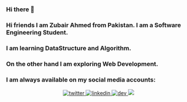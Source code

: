 ### Hi there 👋
### Hi friends I am Zubair Ahmed from Pakistan. I am a Software Engineering Student.
### I am learning DataStructure and Algorithm.
### On the other hand I am exploring Web Development.
### I am always available on my social media accounts:
<div align="center">
<a href="https://twitter.com/Zubair24140407" target="_blank">
<img src=https://img.shields.io/badge/twitter-%2300acee.svg?&style=for-the-badge&logo=twitter&logoColor=white alt=twitter />
</a>
<a href="https://www.linkedin.com/in/zubair-ahmed-khushk-1092471a6" target="_blank">
<img src=https://img.shields.io/badge/linkedin-%231E77B5.svg?&style=for-the-badge&logo=linkedin&logoColor=white alt=linkedin  />
</a>  
  <a href="https://dev.to/zubair12/">
   <img src=https://img.shields.io/badge/dev-%2324292e.svg?&style=for-the-badge&logo=dev&logoColor=white alt=dev />
   <img src="https://dev.to/social_previews/user/491290.png">
  </a>
</div> 

